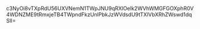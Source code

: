 c3NyOi8vTXpRdU56UXVNemN1TWpJNU9qRXlOelk2WVhWMGFGOXphR0V4WDNZME9tRmxjeTB4TWpndFkzUnlPbkJzWVdsdU9tTXlVbXRhZWswd1dqSlI=